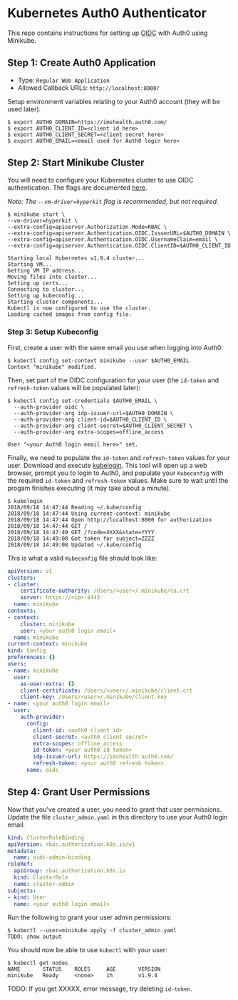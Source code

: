 # Kubernetes Auth0 Authenticator
This repo contains instructions for setting up [OIDC](https://kubernetes.io/docs/reference/access-authn-authz/authentication/#openid-connect-tokens) with Auth0 using Minikube. 

## Step 1: Create Auth0 Application
* Type: `Regular Web Application`
* Allowed Callback URLs: `http://localhost:8000/`

Setup environment variables relating to your Auth0 account (they will be used later).

```console
$ export AUTH0_DOMAIN=https://imshealth.auth0.com/
$ export AUTH0_CLIENT_ID=<client id here>
$ export AUTH0_CLIENT_SECRET=<client secret here>
$ export AUTH0_EMAIL=<email used for Auth0 login here>
```

## Step 2: Start Minikube Cluster
You will need to configure your Kubernetes cluster to use OIDC authentication.
The flags are documented [here](https://kubernetes.io/docs/reference/access-authn-authz/authentication/#configuring-the-api-server).

_Note: The `--vm-driver=hyperkit` flag is recommended, but not required._

```console
$ minikube start \
--vm-driver=hyperkit \
--extra-config=apiserver.Authorization.Mode=RBAC \
--extra-config=apiserver.Authentication.OIDC.IssuerURL=$AUTH0_DOMAIN \
--extra-config=apiserver.Authentication.OIDC.UsernameClaim=email \
--extra-config=apiserver.Authentication.OIDC.ClientID=$AUTH0_CLIENT_ID

Starting local Kubernetes v1.9.4 cluster...
Starting VM...
Getting VM IP address...
Moving files into cluster...
Setting up certs...
Connecting to cluster...
Setting up kubeconfig...
Starting cluster components...
Kubectl is now configured to use the cluster.
Loading cached images from config file.
```

### Step 3: Setup Kubeconfig
First, create a user with the same email you use when logging into Auth0:

```console
$ kubectl config set-context minikube --user $AUTH0_EMAIL
Context "minikube" modified.
```

Then, set part of the OIDC configuration for your user (the `id-token` and `refresh-token` values will be populated later):

```console
$ kubectl config set-credentials $AUTH0_EMAIL \
  --auth-provider oidc \
  --auth-provider-arg idp-issuer-url=$AUTH0_DOMAIN \
  --auth-provider-arg client-id=$AUTH0_CLIENT_ID \
  --auth-provider-arg client-secret=$AUTH0_CLIENT_SECRET \
  --auth-provider-arg extra-scopes=offline_access
  
User "<your Auth0 login email here>" set.
```

Finally, we need to populate the `id-token` and `refresh-token` values for your user. 
Download and execute [kubelogin](https://github.com/int128/kubelogin).
This tool will open up a web browser, prompt you to login to Auth0, and populate your `Kubeconfig` with the required `id-token` and `refresh-token` values.
Make sure to wait until the progam finishes executing (it may take about a minute).

```console
$ kubelogin
2018/09/18 14:47:44 Reading ~/.kube/config
2018/09/18 14:47:44 Using current-context: minikube
2018/09/18 14:47:44 Open http://localhost:8000 for authorization
2018/09/18 14:47:44 GET /
2018/09/18 14:47:49 GET /?code=XXXX&state=YYYY
2018/09/18 14:49:08 Got token for subject=ZZZZ
2018/09/18 14:49:08 Updated ~/.kube/config
```

This is what a valid `Kubeconfig` file should look like:
```yaml
apiVersion: v1
clusters:
- cluster:
    certificate-authority: /Users/<user>/.minikube/ca.crt
    server: https://<ip>:8443
  name: minikube
contexts:
- context:
    cluster: minikube
    user: <your auth0 login email>
  name: minikube
current-context: minikube
kind: Config
preferences: {}
users:
- name: minikube
  user:
    as-user-extra: {}
    client-certificate: /Users/<user>/.minikube/client.crt
    client-key: /Users/<user>/.minikube/client.key
- name: <your auth0 login email>
  user:
    auth-provider:
      config:
        client-id: <auth0 client id>
        client-secret: <auth0 client secret>
        extra-scopes: offline_access
        id-token: <your auth0 id token>
        idp-issuer-url: https://imshealth.auth0.com/
        refresh-token: <your auth0 refresh token>
      name: oidc
```

## Step 4: Grant User Permissions
Now that you've created a user, you need to grant that user permissions.
Update the file `cluster_admin.yaml` in this directory to use your Auth0 login email.
```yaml
kind: ClusterRoleBinding
apiVersion: rbac.authorization.k8s.io/v1
metadata:
  name: oidc-admin-binding
roleRef:
  apiGroup: rbac.authorization.k8s.io
  kind: ClusterRole
  name: cluster-admin
subjects:
- kind: User
  name: <your auth0 login email>
```

Run the following to grant your user admin permissions:
```console
$ kubectl --user=minikube apply -f cluster_admin.yaml
TODO: show output
```

You should now be able to use `kubectl` with your user:
```console
$ kubectl get nodes
NAME       STATUS    ROLES     AGE       VERSION
minikube   Ready     <none>    1h        v1.9.4
```

TODO: If you get XXXXX, error message, try deleting `id-token`. 
